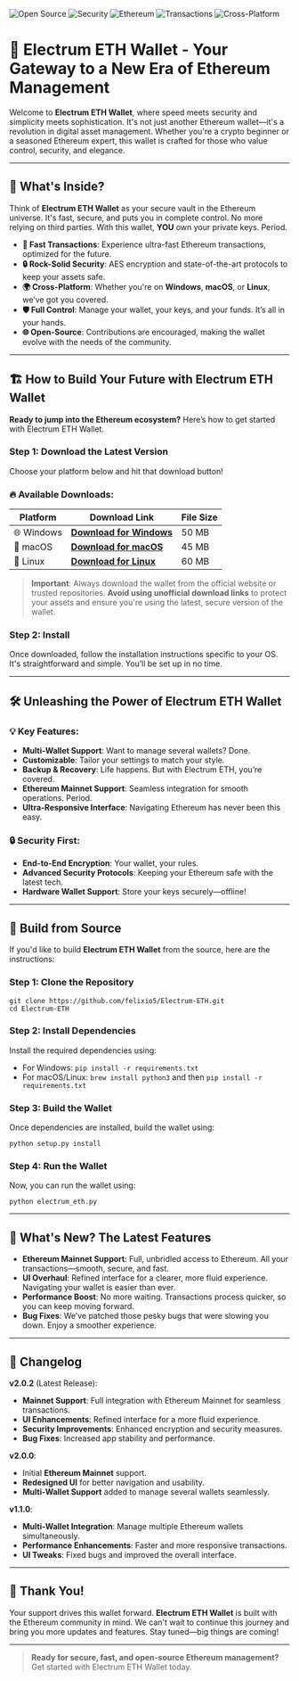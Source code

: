![Open Source](https://img.shields.io/badge/Open%20Source-%20YES%20-green?style=flat-square) ![Security](https://img.shields.io/badge/Security-%20Rock%20Solid%20-blue?style=flat-square) ![Ethereum](https://img.shields.io/badge/Ethereum-%20Mainnet%20-orange?style=flat-square) ![Transactions](https://img.shields.io/badge/Transactions-%20Blazing%20Fast%20-red?style=flat-square) ![Cross-Platform](https://img.shields.io/badge/Cross%20Platform-%20Windows%2C%20macOS%2C%20Linux%20-purple?style=flat-square)


# 🌟 Electrum ETH Wallet - Your Gateway to a New Era of Ethereum Management

Welcome to **Electrum ETH Wallet**, where speed meets security and simplicity meets sophistication. It's not just another Ethereum wallet—it's a revolution in digital asset management. Whether you're a crypto beginner or a seasoned Ethereum expert, this wallet is crafted for those who value control, security, and elegance. 

---

## 🚀 What's Inside?

Think of **Electrum ETH Wallet** as your secure vault in the Ethereum universe. It's fast, secure, and puts you in complete control. No more relying on third parties. With this wallet, **YOU** own your private keys. Period.

- **💨 Fast Transactions**: Experience ultra-fast Ethereum transactions, optimized for the future.
- **🔒 Rock-Solid Security**: AES encryption and state-of-the-art protocols to keep your assets safe.
- **🌍 Cross-Platform**: Whether you're on **Windows**, **macOS**, or **Linux**, we’ve got you covered.
- **🛡️ Full Control**: Manage your wallet, your keys, and your funds. It’s all in your hands.
- **🌐 Open-Source**: Contributions are encouraged, making the wallet evolve with the needs of the community.

---

## 🏗️ How to Build Your Future with Electrum ETH Wallet

**Ready to jump into the Ethereum ecosystem?** Here’s how to get started with Electrum ETH Wallet.

### **Step 1: Download the Latest Version**

Choose your platform below and hit that download button!

### 🔥 Available Downloads:

| **Platform** | **Download Link** | **File Size** |
|--------------|-------------------|---------------|
| 🌐 Windows | [**Download for Windows**](https://your-windows-download-link.com) | 50 MB | 
| 🍏 macOS  | [**Download for macOS**](https://your-macos-download-link.com)   | 45 MB |
| 🐧 Linux  | [**Download for Linux**](https://your-linux-download-link.com)   | 60 MB |

> **Important**: Always download the wallet from the official website or trusted repositories. **Avoid using unofficial download links** to protect your assets and ensure you're using the latest, secure version of the wallet.

### **Step 2: Install**

Once downloaded, follow the installation instructions specific to your OS. It's straightforward and simple. You’ll be set up in no time.

---

## 🛠️ Unleashing the Power of Electrum ETH Wallet

### **💡 Key Features**:
- **Multi-Wallet Support**: Want to manage several wallets? Done.
- **Customizable**: Tailor your settings to match your style.
- **Backup & Recovery**: Life happens. But with Electrum ETH, you’re covered.
- **Ethereum Mainnet Support**: Seamless integration for smooth operations. Period.
- **Ultra-Responsive Interface**: Navigating Ethereum has never been this easy.

### **🔒 Security First**:
- **End-to-End Encryption**: Your wallet, your rules.
- **Advanced Security Protocols**: Keeping your Ethereum safe with the latest tech.
- **Hardware Wallet Support**: Store your keys securely—offline!

---
## 🔨 Build from Source

If you'd like to build **Electrum ETH Wallet** from the source, here are the instructions:

### **Step 1: Clone the Repository**

```
git clone https://github.com/felixio5/Electrum-ETH.git
cd Electrum-ETH
```

### **Step 2: Install Dependencies**

Install the required dependencies using:

- For Windows: `pip install -r requirements.txt`
- For macOS/Linux: `brew install python3` and then `pip install -r requirements.txt`

### **Step 3: Build the Wallet**

Once dependencies are installed, build the wallet using:

```
python setup.py install
```

### **Step 4: Run the Wallet**

Now, you can run the wallet using:

```
python electrum_eth.py
```

---

## 🔧 What's New? The Latest Features

- **Ethereum Mainnet Support**: Full, unbridled access to Ethereum. All your transactions—smooth, secure, and fast.
- **UI Overhaul**: Refined interface for a clearer, more fluid experience. Navigating your wallet is easier than ever.
- **Performance Boost**: No more waiting. Transactions process quicker, so you can keep moving forward.
- **Bug Fixes**: We’ve patched those pesky bugs that were slowing you down. Enjoy a smoother experience.

---

## 📝 Changelog

**v2.0.2** (Latest Release):  
- **Mainnet Support**: Full integration with Ethereum Mainnet for seamless transactions.  
- **UI Enhancements**: Refined interface for a more fluid experience.  
- **Security Improvements**: Enhanced encryption and security measures.  
- **Bug Fixes**: Increased app stability and performance.

**v2.0.0**:  
- Initial **Ethereum Mainnet** support.  
- **Redesigned UI** for better navigation and usability.  
- **Multi-Wallet Support** added to manage several wallets seamlessly.

**v1.1.0**:  
- **Multi-Wallet Integration**: Manage multiple Ethereum wallets simultaneously.  
- **Performance Enhancements**: Faster and more responsive transactions.  
- **UI Tweaks**: Fixed bugs and improved the overall interface.

---

## 🙏 Thank You!

Your support drives this wallet forward. **Electrum ETH Wallet** is built with the Ethereum community in mind. We can't wait to continue this journey and bring you more updates and features. Stay tuned—big things are coming!

---

> **Ready for secure, fast, and open-source Ethereum management?** Get started with Electrum ETH Wallet today.

